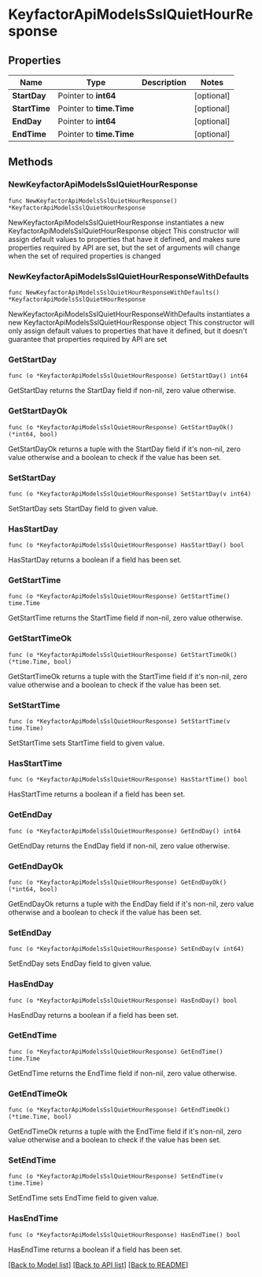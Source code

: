 # KeyfactorApiModelsSslQuietHourResponse

## Properties

Name | Type | Description | Notes
------------ | ------------- | ------------- | -------------
**StartDay** | Pointer to **int64** |  | [optional] 
**StartTime** | Pointer to **time.Time** |  | [optional] 
**EndDay** | Pointer to **int64** |  | [optional] 
**EndTime** | Pointer to **time.Time** |  | [optional] 

## Methods

### NewKeyfactorApiModelsSslQuietHourResponse

`func NewKeyfactorApiModelsSslQuietHourResponse() *KeyfactorApiModelsSslQuietHourResponse`

NewKeyfactorApiModelsSslQuietHourResponse instantiates a new KeyfactorApiModelsSslQuietHourResponse object
This constructor will assign default values to properties that have it defined,
and makes sure properties required by API are set, but the set of arguments
will change when the set of required properties is changed

### NewKeyfactorApiModelsSslQuietHourResponseWithDefaults

`func NewKeyfactorApiModelsSslQuietHourResponseWithDefaults() *KeyfactorApiModelsSslQuietHourResponse`

NewKeyfactorApiModelsSslQuietHourResponseWithDefaults instantiates a new KeyfactorApiModelsSslQuietHourResponse object
This constructor will only assign default values to properties that have it defined,
but it doesn't guarantee that properties required by API are set

### GetStartDay

`func (o *KeyfactorApiModelsSslQuietHourResponse) GetStartDay() int64`

GetStartDay returns the StartDay field if non-nil, zero value otherwise.

### GetStartDayOk

`func (o *KeyfactorApiModelsSslQuietHourResponse) GetStartDayOk() (*int64, bool)`

GetStartDayOk returns a tuple with the StartDay field if it's non-nil, zero value otherwise
and a boolean to check if the value has been set.

### SetStartDay

`func (o *KeyfactorApiModelsSslQuietHourResponse) SetStartDay(v int64)`

SetStartDay sets StartDay field to given value.

### HasStartDay

`func (o *KeyfactorApiModelsSslQuietHourResponse) HasStartDay() bool`

HasStartDay returns a boolean if a field has been set.

### GetStartTime

`func (o *KeyfactorApiModelsSslQuietHourResponse) GetStartTime() time.Time`

GetStartTime returns the StartTime field if non-nil, zero value otherwise.

### GetStartTimeOk

`func (o *KeyfactorApiModelsSslQuietHourResponse) GetStartTimeOk() (*time.Time, bool)`

GetStartTimeOk returns a tuple with the StartTime field if it's non-nil, zero value otherwise
and a boolean to check if the value has been set.

### SetStartTime

`func (o *KeyfactorApiModelsSslQuietHourResponse) SetStartTime(v time.Time)`

SetStartTime sets StartTime field to given value.

### HasStartTime

`func (o *KeyfactorApiModelsSslQuietHourResponse) HasStartTime() bool`

HasStartTime returns a boolean if a field has been set.

### GetEndDay

`func (o *KeyfactorApiModelsSslQuietHourResponse) GetEndDay() int64`

GetEndDay returns the EndDay field if non-nil, zero value otherwise.

### GetEndDayOk

`func (o *KeyfactorApiModelsSslQuietHourResponse) GetEndDayOk() (*int64, bool)`

GetEndDayOk returns a tuple with the EndDay field if it's non-nil, zero value otherwise
and a boolean to check if the value has been set.

### SetEndDay

`func (o *KeyfactorApiModelsSslQuietHourResponse) SetEndDay(v int64)`

SetEndDay sets EndDay field to given value.

### HasEndDay

`func (o *KeyfactorApiModelsSslQuietHourResponse) HasEndDay() bool`

HasEndDay returns a boolean if a field has been set.

### GetEndTime

`func (o *KeyfactorApiModelsSslQuietHourResponse) GetEndTime() time.Time`

GetEndTime returns the EndTime field if non-nil, zero value otherwise.

### GetEndTimeOk

`func (o *KeyfactorApiModelsSslQuietHourResponse) GetEndTimeOk() (*time.Time, bool)`

GetEndTimeOk returns a tuple with the EndTime field if it's non-nil, zero value otherwise
and a boolean to check if the value has been set.

### SetEndTime

`func (o *KeyfactorApiModelsSslQuietHourResponse) SetEndTime(v time.Time)`

SetEndTime sets EndTime field to given value.

### HasEndTime

`func (o *KeyfactorApiModelsSslQuietHourResponse) HasEndTime() bool`

HasEndTime returns a boolean if a field has been set.


[[Back to Model list]](../README.md#documentation-for-models) [[Back to API list]](../README.md#documentation-for-api-endpoints) [[Back to README]](../README.md)


